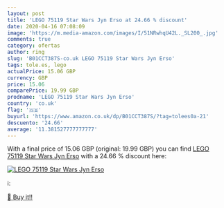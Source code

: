 ```yaml
---
layout: post
title: 'LEGO 75119 Star Wars Jyn Erso at 24.66 % discount'
date: 2020-04-16 07:08:09
image: 'https://m.media-amazon.com/images/I/51NRwhqU42L._SL200_.jpg'
comments: true
category: ofertas
author: ring
slug: 'B01CCT387S-co.uk LEGO 75119 Star Wars Jyn Erso'
tags: tole.es, lego
actualPrice: 15.06 GBP
currency: GBP
price: 15.06
comparePrice: 19.99 GBP
prodname: 'LEGO 75119 Star Wars Jyn Erso'
country: 'co.uk'
flag: '🇬🇧'
buyurl: 'https://www.amazon.co.uk/dp/B01CCT387S/?tag=tolees0a-21'
descuento: '24.66'
average: '11.381527777777777'
---
```


With a final price of 15.06 GBP (original: 19.99 GBP) you can find [LEGO 75119 Star Wars Jyn Erso](https://www.amazon.co.uk/dp/B01CCT387S/?tag=tolees0a-21) with a  24.66 % discount here:

[![LEGO 75119 Star Wars Jyn Erso](https://m.media-amazon.com/images/I/51NRwhqU42L._SL200_.jpg)](https://www.amazon.co.uk/dp/B01CCT387S/?tag=tolees0a-21)

ℹ️:


[🛒 Buy it!!](https://www.amazon.co.uk/dp/B01CCT387S/?tag=tolees0a-21)
